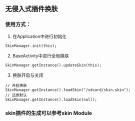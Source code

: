 ## 无侵入式插件换肤

### 使用方式：

1. 在Application中进行初始化
```
SkinManager.init(this);
``` 
2. BaseActivity中进行全局换肤
```
SkinManager.getInstance().updateSkin(this);
```
3. 换肤开启与关闭
```
// 开启换肤
SkinManager.getInstance().loadSkin("/sdcard/skin.skin");
// 还原默认
SkinManager.getInstance().loadSkin(null);
```

### skin插件的生成可以参考skin Module
